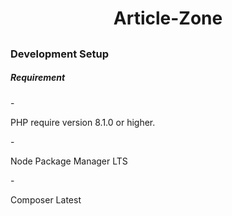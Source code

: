  <h1 align="center">Article-Zone </h1>
 
## <h3>Development Setup</h3>

<h5>Requirement</h5>
-<p>PHP require version 8.1.0 or higher.</p>
-<p>Node Package Manager LTS</p>
-<p>Composer Latest</p>

